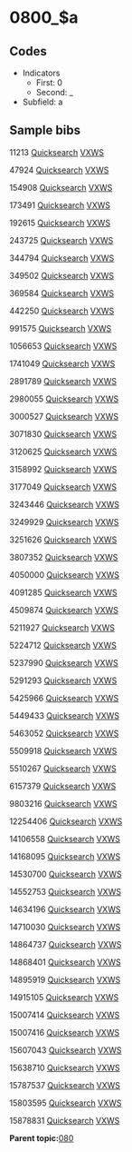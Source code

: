 # 0800\_$a

## Codes

-   Indicators
    -   First: 0
    -   Second: \_
-   Subfield: a

## Sample bibs

11213 [Quicksearch](https://search.library.yale.edu/catalog/11213) [VXWS](http://prodorbis.library.yale.edu:7014/vxws/GetHoldingsService?bibId=11213)

47924 [Quicksearch](https://search.library.yale.edu/catalog/47924) [VXWS](http://prodorbis.library.yale.edu:7014/vxws/GetHoldingsService?bibId=47924)

154908 [Quicksearch](https://search.library.yale.edu/catalog/154908) [VXWS](http://prodorbis.library.yale.edu:7014/vxws/GetHoldingsService?bibId=154908)

173491 [Quicksearch](https://search.library.yale.edu/catalog/173491) [VXWS](http://prodorbis.library.yale.edu:7014/vxws/GetHoldingsService?bibId=173491)

192615 [Quicksearch](https://search.library.yale.edu/catalog/192615) [VXWS](http://prodorbis.library.yale.edu:7014/vxws/GetHoldingsService?bibId=192615)

243725 [Quicksearch](https://search.library.yale.edu/catalog/243725) [VXWS](http://prodorbis.library.yale.edu:7014/vxws/GetHoldingsService?bibId=243725)

344794 [Quicksearch](https://search.library.yale.edu/catalog/344794) [VXWS](http://prodorbis.library.yale.edu:7014/vxws/GetHoldingsService?bibId=344794)

349502 [Quicksearch](https://search.library.yale.edu/catalog/349502) [VXWS](http://prodorbis.library.yale.edu:7014/vxws/GetHoldingsService?bibId=349502)

369584 [Quicksearch](https://search.library.yale.edu/catalog/369584) [VXWS](http://prodorbis.library.yale.edu:7014/vxws/GetHoldingsService?bibId=369584)

442250 [Quicksearch](https://search.library.yale.edu/catalog/442250) [VXWS](http://prodorbis.library.yale.edu:7014/vxws/GetHoldingsService?bibId=442250)

991575 [Quicksearch](https://search.library.yale.edu/catalog/991575) [VXWS](http://prodorbis.library.yale.edu:7014/vxws/GetHoldingsService?bibId=991575)

1056653 [Quicksearch](https://search.library.yale.edu/catalog/1056653) [VXWS](http://prodorbis.library.yale.edu:7014/vxws/GetHoldingsService?bibId=1056653)

1741049 [Quicksearch](https://search.library.yale.edu/catalog/1741049) [VXWS](http://prodorbis.library.yale.edu:7014/vxws/GetHoldingsService?bibId=1741049)

2891789 [Quicksearch](https://search.library.yale.edu/catalog/2891789) [VXWS](http://prodorbis.library.yale.edu:7014/vxws/GetHoldingsService?bibId=2891789)

2980055 [Quicksearch](https://search.library.yale.edu/catalog/2980055) [VXWS](http://prodorbis.library.yale.edu:7014/vxws/GetHoldingsService?bibId=2980055)

3000527 [Quicksearch](https://search.library.yale.edu/catalog/3000527) [VXWS](http://prodorbis.library.yale.edu:7014/vxws/GetHoldingsService?bibId=3000527)

3071830 [Quicksearch](https://search.library.yale.edu/catalog/3071830) [VXWS](http://prodorbis.library.yale.edu:7014/vxws/GetHoldingsService?bibId=3071830)

3120625 [Quicksearch](https://search.library.yale.edu/catalog/3120625) [VXWS](http://prodorbis.library.yale.edu:7014/vxws/GetHoldingsService?bibId=3120625)

3158992 [Quicksearch](https://search.library.yale.edu/catalog/3158992) [VXWS](http://prodorbis.library.yale.edu:7014/vxws/GetHoldingsService?bibId=3158992)

3177049 [Quicksearch](https://search.library.yale.edu/catalog/3177049) [VXWS](http://prodorbis.library.yale.edu:7014/vxws/GetHoldingsService?bibId=3177049)

3243446 [Quicksearch](https://search.library.yale.edu/catalog/3243446) [VXWS](http://prodorbis.library.yale.edu:7014/vxws/GetHoldingsService?bibId=3243446)

3249929 [Quicksearch](https://search.library.yale.edu/catalog/3249929) [VXWS](http://prodorbis.library.yale.edu:7014/vxws/GetHoldingsService?bibId=3249929)

3251626 [Quicksearch](https://search.library.yale.edu/catalog/3251626) [VXWS](http://prodorbis.library.yale.edu:7014/vxws/GetHoldingsService?bibId=3251626)

3807352 [Quicksearch](https://search.library.yale.edu/catalog/3807352) [VXWS](http://prodorbis.library.yale.edu:7014/vxws/GetHoldingsService?bibId=3807352)

4050000 [Quicksearch](https://search.library.yale.edu/catalog/4050000) [VXWS](http://prodorbis.library.yale.edu:7014/vxws/GetHoldingsService?bibId=4050000)

4091285 [Quicksearch](https://search.library.yale.edu/catalog/4091285) [VXWS](http://prodorbis.library.yale.edu:7014/vxws/GetHoldingsService?bibId=4091285)

4509874 [Quicksearch](https://search.library.yale.edu/catalog/4509874) [VXWS](http://prodorbis.library.yale.edu:7014/vxws/GetHoldingsService?bibId=4509874)

5211927 [Quicksearch](https://search.library.yale.edu/catalog/5211927) [VXWS](http://prodorbis.library.yale.edu:7014/vxws/GetHoldingsService?bibId=5211927)

5224712 [Quicksearch](https://search.library.yale.edu/catalog/5224712) [VXWS](http://prodorbis.library.yale.edu:7014/vxws/GetHoldingsService?bibId=5224712)

5237990 [Quicksearch](https://search.library.yale.edu/catalog/5237990) [VXWS](http://prodorbis.library.yale.edu:7014/vxws/GetHoldingsService?bibId=5237990)

5291293 [Quicksearch](https://search.library.yale.edu/catalog/5291293) [VXWS](http://prodorbis.library.yale.edu:7014/vxws/GetHoldingsService?bibId=5291293)

5425966 [Quicksearch](https://search.library.yale.edu/catalog/5425966) [VXWS](http://prodorbis.library.yale.edu:7014/vxws/GetHoldingsService?bibId=5425966)

5449433 [Quicksearch](https://search.library.yale.edu/catalog/5449433) [VXWS](http://prodorbis.library.yale.edu:7014/vxws/GetHoldingsService?bibId=5449433)

5463052 [Quicksearch](https://search.library.yale.edu/catalog/5463052) [VXWS](http://prodorbis.library.yale.edu:7014/vxws/GetHoldingsService?bibId=5463052)

5509918 [Quicksearch](https://search.library.yale.edu/catalog/5509918) [VXWS](http://prodorbis.library.yale.edu:7014/vxws/GetHoldingsService?bibId=5509918)

5510267 [Quicksearch](https://search.library.yale.edu/catalog/5510267) [VXWS](http://prodorbis.library.yale.edu:7014/vxws/GetHoldingsService?bibId=5510267)

6157379 [Quicksearch](https://search.library.yale.edu/catalog/6157379) [VXWS](http://prodorbis.library.yale.edu:7014/vxws/GetHoldingsService?bibId=6157379)

9803216 [Quicksearch](https://search.library.yale.edu/catalog/9803216) [VXWS](http://prodorbis.library.yale.edu:7014/vxws/GetHoldingsService?bibId=9803216)

12254406 [Quicksearch](https://search.library.yale.edu/catalog/12254406) [VXWS](http://prodorbis.library.yale.edu:7014/vxws/GetHoldingsService?bibId=12254406)

14106558 [Quicksearch](https://search.library.yale.edu/catalog/14106558) [VXWS](http://prodorbis.library.yale.edu:7014/vxws/GetHoldingsService?bibId=14106558)

14168095 [Quicksearch](https://search.library.yale.edu/catalog/14168095) [VXWS](http://prodorbis.library.yale.edu:7014/vxws/GetHoldingsService?bibId=14168095)

14530700 [Quicksearch](https://search.library.yale.edu/catalog/14530700) [VXWS](http://prodorbis.library.yale.edu:7014/vxws/GetHoldingsService?bibId=14530700)

14552753 [Quicksearch](https://search.library.yale.edu/catalog/14552753) [VXWS](http://prodorbis.library.yale.edu:7014/vxws/GetHoldingsService?bibId=14552753)

14634196 [Quicksearch](https://search.library.yale.edu/catalog/14634196) [VXWS](http://prodorbis.library.yale.edu:7014/vxws/GetHoldingsService?bibId=14634196)

14710030 [Quicksearch](https://search.library.yale.edu/catalog/14710030) [VXWS](http://prodorbis.library.yale.edu:7014/vxws/GetHoldingsService?bibId=14710030)

14864737 [Quicksearch](https://search.library.yale.edu/catalog/14864737) [VXWS](http://prodorbis.library.yale.edu:7014/vxws/GetHoldingsService?bibId=14864737)

14868401 [Quicksearch](https://search.library.yale.edu/catalog/14868401) [VXWS](http://prodorbis.library.yale.edu:7014/vxws/GetHoldingsService?bibId=14868401)

14895919 [Quicksearch](https://search.library.yale.edu/catalog/14895919) [VXWS](http://prodorbis.library.yale.edu:7014/vxws/GetHoldingsService?bibId=14895919)

14915105 [Quicksearch](https://search.library.yale.edu/catalog/14915105) [VXWS](http://prodorbis.library.yale.edu:7014/vxws/GetHoldingsService?bibId=14915105)

15007414 [Quicksearch](https://search.library.yale.edu/catalog/15007414) [VXWS](http://prodorbis.library.yale.edu:7014/vxws/GetHoldingsService?bibId=15007414)

15007416 [Quicksearch](https://search.library.yale.edu/catalog/15007416) [VXWS](http://prodorbis.library.yale.edu:7014/vxws/GetHoldingsService?bibId=15007416)

15607043 [Quicksearch](https://search.library.yale.edu/catalog/15607043) [VXWS](http://prodorbis.library.yale.edu:7014/vxws/GetHoldingsService?bibId=15607043)

15638710 [Quicksearch](https://search.library.yale.edu/catalog/15638710) [VXWS](http://prodorbis.library.yale.edu:7014/vxws/GetHoldingsService?bibId=15638710)

15787537 [Quicksearch](https://search.library.yale.edu/catalog/15787537) [VXWS](http://prodorbis.library.yale.edu:7014/vxws/GetHoldingsService?bibId=15787537)

15803595 [Quicksearch](https://search.library.yale.edu/catalog/15803595) [VXWS](http://prodorbis.library.yale.edu:7014/vxws/GetHoldingsService?bibId=15803595)

15878831 [Quicksearch](https://search.library.yale.edu/catalog/15878831) [VXWS](http://prodorbis.library.yale.edu:7014/vxws/GetHoldingsService?bibId=15878831)

**Parent topic:**[080](../../tags/080/080.md)

